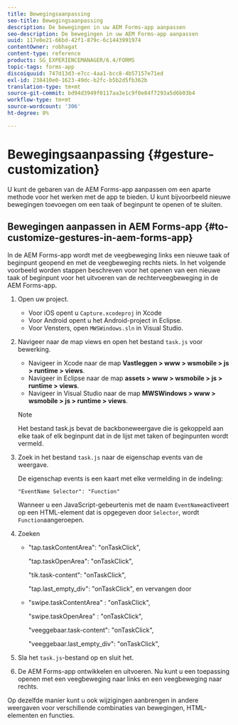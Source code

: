 ```yaml
---
title: Bewegingsaanpassing
seo-title: Bewegingsaanpassing
description: De bewegingen in uw AEM Forms-app aanpassen
seo-description: De bewegingen in uw AEM Forms-app aanpassen
uuid: 117e0e21-66bd-42f1-879c-6c1443991974
contentOwner: robhagat
content-type: reference
products: SG_EXPERIENCEMANAGER/6.4/FORMS
topic-tags: forms-app
discoiquuid: 747d13d3-e7cc-4aa1-bcc8-4b57157e71ed
exl-id: 238410e0-1623-49dc-b2fc-b5b2d5fb362b
translation-type: tm+mt
source-git-commit: bd94d3949f0117aa3e1c9f0e84f7293a5d6b03b4
workflow-type: tm+mt
source-wordcount: '306'
ht-degree: 0%

---
```


# Bewegingsaanpassing {#gesture-customization}

U kunt de gebaren van de AEM Forms-app aanpassen om een aparte methode voor het werken met de app te bieden. U kunt bijvoorbeeld nieuwe bewegingen toevoegen om een taak of beginpunt te openen of te sluiten.

## Bewegingen aanpassen in AEM Forms-app {#to-customize-gestures-in-aem-forms-app}

In de AEM Forms-app wordt met de veegbeweging links een nieuwe taak of beginpunt geopend en met de veegbeweging rechts niets. In het volgende voorbeeld worden stappen beschreven voor het openen van een nieuwe taak of beginpunt voor het uitvoeren van de rechterveegbeweging in de AEM Forms-app.

1. Open uw project.

   * Voor iOS opent u `Capture.xcodeproj` in Xcode
   * Voor Android opent u het Android-project in Eclipse.
   * Voor Vensters, open `MWSWindows.sln` in Visual Studio.

1. Navigeer naar de map views en open het bestand `task.js` voor bewerking.

   * Navigeer in Xcode naar de map **Vastleggen > www > wsmobile > js > runtime > views**.
   * Navigeer in Eclipse naar de map **assets > www > wsmobile > js > runtime > views**.
   * Navigeer in Visual Studio naar de map **MWSWindows > www > wsmobile > js > runtime > views**.

   >[!NOTE]
   >
   >Het bestand task.js bevat de backboneweergave die is gekoppeld aan elke taak of elk beginpunt dat in de lijst met taken of beginpunten wordt vermeld.

1. Zoek in het bestand `task.js` naar de eigenschap events van de weergave.

   De eigenschap events is een kaart met elke vermelding in de indeling:

   `"EventName Selector": "Function"`

   Wanneer u een JavaScript-gebeurtenis met de naam `EventName`activeert op een HTML-element dat is opgegeven door `Selector`, wordt `Function`aangeroepen.

1. Zoeken

   * &quot;tap.taskContentArea&quot;: &quot;onTaskClick&quot;,

      &quot;tap.taskOpenArea&quot;: &quot;onTaskClick&quot;,

      &quot;tik.task-content&quot;: &quot;onTaskClick&quot;,

      &quot;tap.last_empty_div&quot;: &quot;onTaskClick&quot;,
   en vervangen door

   * &quot;swipe.taskContentArea&quot; : &quot;onTaskClick&quot;,

      &quot;swipe.taskOpenArea&quot; : &quot;onTaskClick&quot;,

      &quot;veeggebaar.task-content&quot;: &quot;onTaskClick&quot;,

      &quot;veeggebaar.last_empty_div&quot;: &quot;onTaskClick&quot;,


1. Sla het `task.js`-bestand op en sluit het.
1. De AEM Forms-app ontwikkelen en uitvoeren. Nu kunt u een toepassing openen met een veegbeweging naar links en een veegbeweging naar rechts.

Op dezelfde manier kunt u ook wijzigingen aanbrengen in andere weergaven voor verschillende combinaties van bewegingen, HTML-elementen en functies.
